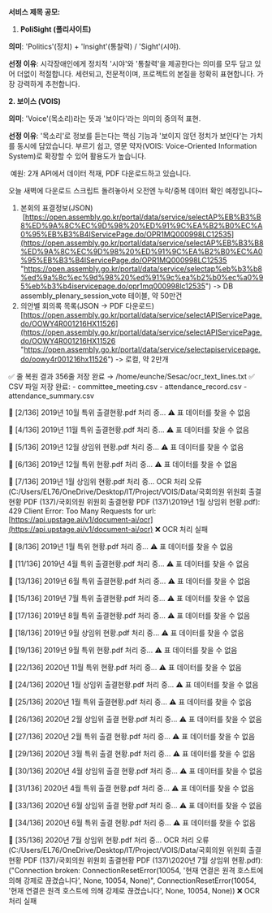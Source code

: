 **서비스 제목 공모:**

  
1. **PoliSight (폴리사이트)**

**의미**: 'Politics'(정치) + 'Insight'(통찰력) / 'Sight'(시야).

**선정 이유**: 시각장애인에게 정치적 '시야'와 '통찰력'을 제공한다는 의미를 모두 담고 있어 더없이 적절합니다. 세련되고, 전문적이며, 프로젝트의 본질을 정확히 표현합니다. 가장 강력하게 추천합니다.

**2. 보이스 (VOIS)**

**의미**: 'Voice'(목소리)라는 뜻과 '보이다'라는 의미의 중의적 표현.

**선정 이유**: '목소리'로 정보를 듣는다는 핵심 기능과 '보이지 않던 정치가 보인다'는 가치를 동시에 담았습니다. 부르기 쉽고, 영문 약자(VOIS: Voice-Oriented Information System)로 확장할 수 있어 활용도가 높습니다.


 예원: 2개 API에서 데이터 적재, PDF 다운로드하고 있습니다.

오늘 새벽에 다운로드 스크립트 돌려놓아서 오전엔 누락/중복 데이터 확인 예정입니다~

1. 본회의 표결정보(JSON)  [https://open.assembly.go.kr/portal/data/service/selectAP%EB%B3%B8%ED%9A%8C%EC%9D%98%20%ED%91%9C%EA%B2%B0%EC%A0%95%EB%B3%B4IServicePage.do/OPR1MQ000998LC12535](https://open.assembly.go.kr/portal/data/service/selectAP%EB%B3%B8%ED%9A%8C%EC%9D%98%20%ED%91%9C%EA%B2%B0%EC%A0%95%EB%B3%B4IServicePage.do/OPR1MQ000998LC12535 "https://open.assembly.go.kr/portal/data/service/selectap%eb%b3%b8%ed%9a%8c%ec%9d%98%20%ed%91%9c%ea%b2%b0%ec%a0%95%eb%b3%b4iservicepage.do/opr1mq000998lc12535") -> DB assembly_plenary_session_vote 테이블, 약 50만건
2. 의안별 회의록 목록(JSON -> PDF 다운로드) [https://open.assembly.go.kr/portal/data/service/selectAPIServicePage.do/OOWY4R001216HX11526](https://open.assembly.go.kr/portal/data/service/selectAPIServicePage.do/OOWY4R001216HX11526 "https://open.assembly.go.kr/portal/data/service/selectapiservicepage.do/oowy4r001216hx11526") -> 로컬, 약 2만개


✅ 줄 복원 결과 356줄 저장 완료 → /home/eunche/Sesac/ocr_text_lines.txt ✅ CSV 파일 저장 완료: - committee_meeting.csv - attendance_record.csv - attendance_summary.csv


📄 [2/136] 2019년 10월 특위 출결현황.pdf 처리 중... ⚠️ 표 데이터를 찾을 수 없음

📄 [4/136] 2019년 11월 특위 출결현황.pdf 처리 중... ⚠️ 표 데이터를 찾을 수 없음 

📄 [5/136] 2019년 12월 상임위 현황.pdf 처리 중... ⚠️ 표 데이터를 찾을 수 없음 

📄 [6/136] 2019년 12월 특위 현황.pdf 처리 중... ⚠️ 표 데이터를 찾을 수 없음 

📄 [7/136] 2019년 1월 상임위 현황.pdf 처리 중... OCR 처리 오류 (C:/Users/EL76/OneDrive/Desktop/IT/Project/VOIS/Data/국회의원 위원회 출결현황 PDF (137)/국회의원 위원회 출결현황 PDF (137)\2019년 1월 상임위 현황.pdf): 429 Client Error: Too Many Requests for url: [https://api.upstage.ai/v1/document-ai/ocr](https://api.upstage.ai/v1/document-ai/ocr) ❌ OCR 처리 실패 

📄 [8/136] 2019년 1월 특위 현황.pdf 처리 중... ⚠️ 표 데이터를 찾을 수 없음

📄 [11/136] 2019년 4월 특위 출결현황.pdf 처리 중... ⚠️ 표 데이터를 찾을 수 없음

📄 [13/136] 2019년 6월 특위 출결현황.pdf 처리 중... ⚠️ 표 데이터를 찾을 수 없음

📄 [15/136] 2019년 7월 특위 출결현황.pdf 처리 중... ⚠️ 표 데이터를 찾을 수 없음

📄 [17/136] 2019년 8월 특위 출결현황.pdf 처리 중... ⚠️ 표 데이터를 찾을 수 없음 

📄 [18/136] 2019년 9월 상임위 현황.pdf 처리 중... ⚠️ 표 데이터를 찾을 수 없음 

📄 [19/136] 2019년 9월 특위 현황.pdf 처리 중... ⚠️ 표 데이터를 찾을 수 없음

📄 [22/136] 2020년 11월 특위 현황.pdf 처리 중... ⚠️ 표 데이터를 찾을 수 없음

📄 [24/136] 2020년 1월 상임위 출결현황.pdf 처리 중... ⚠️ 표 데이터를 찾을 수 없음 

📄 [25/136] 2020년 1월 특위 출결현황.pdf 처리 중... ⚠️ 표 데이터를 찾을 수 없음 

📄 [26/136] 2020년 2월 상임위 출결 현황.pdf 처리 중... ⚠️ 표 데이터를 찾을 수 없음 

📄 [27/136] 2020년 2월 특위 출결 현황.pdf 처리 중... ⚠️ 표 데이터를 찾을 수 없음 

📄 [29/136] 2020년 3월 특위 출결 현황.pdf 처리 중... ⚠️ 표 데이터를 찾을 수 없음 

📄 [30/136] 2020년 4월 상임위 출결 현황.pdf 처리 중... ⚠️ 표 데이터를 찾을 수 없음 

📄 [31/136] 2020년 4월 특위 출결 현황.pdf 처리 중... ⚠️ 표 데이터를 찾을 수 없음 

📄 [33/136] 2020년 6월 상임위 출결 현황.pdf 처리 중... ⚠️ 표 데이터를 찾을 수 없음 

📄 [34/136] 2020년 6월 특위 출결 현황.pdf 처리 중... ⚠️ 표 데이터를 찾을 수 없음 

📄 [35/136] 2020년 7월 상임위 현황.pdf 처리 중... OCR 처리 오류 (C:/Users/EL76/OneDrive/Desktop/IT/Project/VOIS/Data/국회의원 위원회 출결현황 PDF (137)/국회의원 위원회 출결현황 PDF (137)\2020년 7월 상임위 현황.pdf): ("Connection broken: ConnectionResetError(10054, '현재 연결은 원격 호스트에 의해 강제로 끊겼습니다', None, 10054, None)", ConnectionResetError(10054, '현재 연결은 원격 호스트에 의해 강제로 끊겼습니다', None, 10054, None)) ❌ OCR 처리 실패